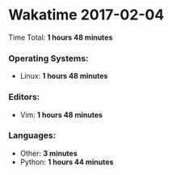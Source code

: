 # Wakatime 2017-02-04

Time Total: **1 hours 48 minutes**

### Operating Systems:
- Linux: **1 hours 48 minutes** 

### Editors:
- Vim: **1 hours 48 minutes** 

### Languages:
- Other: **3 minutes** 
- Python: **1 hours 44 minutes** 

